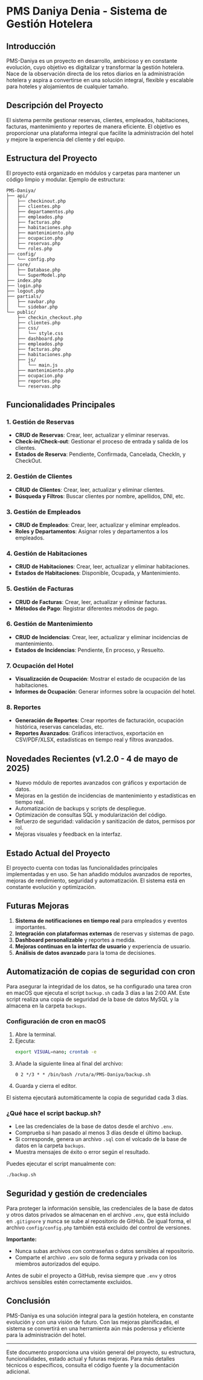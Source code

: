 # PMS Daniya Denia - Sistema de Gestión Hotelera

## Introducción

PMS-Daniya es un proyecto en desarrollo, ambicioso y en constante evolución, cuyo objetivo es digitalizar y transformar la gestión hotelera. Nace de la observación directa de los retos diarios en la administración hotelera y aspira a convertirse en una solución integral, flexible y escalable para hoteles y alojamientos de cualquier tamaño.

## Descripción del Proyecto

El sistema permite gestionar reservas, clientes, empleados, habitaciones, facturas, mantenimiento y reportes de manera eficiente. El objetivo es proporcionar una plataforma integral que facilite la administración del hotel y mejore la experiencia del cliente y del equipo.

## Estructura del Proyecto

El proyecto está organizado en módulos y carpetas para mantener un código limpio y modular. Ejemplo de estructura:

```
PMS-Daniya/
├── api/
│   ├── checkinout.php
│   ├── clientes.php
│   ├── departamentos.php
│   ├── empleados.php
│   ├── facturas.php
│   ├── habitaciones.php
│   ├── mantenimiento.php
│   ├── ocupacion.php
│   ├── reservas.php
│   └── roles.php
├── config/
│   └── config.php
├── core/
│   ├── Database.php
│   └── SuperModel.php
├── index.php
├── login.php
├── logout.php
├── partials/
│   ├── navbar.php
│   └── sidebar.php
└── public/
    ├── checkin_checkout.php
    ├── clientes.php
    ├── css/
    │   └── style.css
    ├── dashboard.php
    ├── empleados.php
    ├── facturas.php
    ├── habitaciones.php
    ├── js/
    │   └── main.js
    ├── mantenimiento.php
    ├── ocupacion.php
    ├── reportes.php
    └── reservas.php
```

## Funcionalidades Principales

### 1. Gestión de Reservas
- **CRUD de Reservas**: Crear, leer, actualizar y eliminar reservas.
- **Check-in/Check-out**: Gestionar el proceso de entrada y salida de los clientes.
- **Estados de Reserva**: Pendiente, Confirmada, Cancelada, CheckIn, y CheckOut.

### 2. Gestión de Clientes
- **CRUD de Clientes**: Crear, leer, actualizar y eliminar clientes.
- **Búsqueda y Filtros**: Buscar clientes por nombre, apellidos, DNI, etc.

### 3. Gestión de Empleados
- **CRUD de Empleados**: Crear, leer, actualizar y eliminar empleados.
- **Roles y Departamentos**: Asignar roles y departamentos a los empleados.

### 4. Gestión de Habitaciones
- **CRUD de Habitaciones**: Crear, leer, actualizar y eliminar habitaciones.
- **Estados de Habitaciones**: Disponible, Ocupada, y Mantenimiento.

### 5. Gestión de Facturas
- **CRUD de Facturas**: Crear, leer, actualizar y eliminar facturas.
- **Métodos de Pago**: Registrar diferentes métodos de pago.

### 6. Gestión de Mantenimiento
- **CRUD de Incidencias**: Crear, leer, actualizar y eliminar incidencias de mantenimiento.
- **Estados de Incidencias**: Pendiente, En proceso, y Resuelto.

### 7. Ocupación del Hotel
- **Visualización de Ocupación**: Mostrar el estado de ocupación de las habitaciones.
- **Informes de Ocupación**: Generar informes sobre la ocupación del hotel.

### 8. Reportes
- **Generación de Reportes**: Crear reportes de facturación, ocupación histórica, reservas canceladas, etc.
- **Reportes Avanzados**: Gráficos interactivos, exportación en CSV/PDF/XLSX, estadísticas en tiempo real y filtros avanzados.

## Novedades Recientes (v1.2.0 - 4 de mayo de 2025)
- Nuevo módulo de reportes avanzados con gráficos y exportación de datos.
- Mejoras en la gestión de incidencias de mantenimiento y estadísticas en tiempo real.
- Automatización de backups y scripts de despliegue.
- Optimización de consultas SQL y modularización del código.
- Refuerzo de seguridad: validación y sanitización de datos, permisos por rol.
- Mejoras visuales y feedback en la interfaz.

## Estado Actual del Proyecto

El proyecto cuenta con todas las funcionalidades principales implementadas y en uso. Se han añadido módulos avanzados de reportes, mejoras de rendimiento, seguridad y automatización. El sistema está en constante evolución y optimización.

## Futuras Mejoras
1. **Sistema de notificaciones en tiempo real** para empleados y eventos importantes.
2. **Integración con plataformas externas** de reservas y sistemas de pago.
3. **Dashboard personalizable** y reportes a medida.
4. **Mejoras continuas en la interfaz de usuario** y experiencia de usuario.
5. **Análisis de datos avanzado** para la toma de decisiones.

## Automatización de copias de seguridad con cron

Para asegurar la integridad de los datos, se ha configurado una tarea cron en macOS que ejecuta el script `backup.sh` cada 3 días a las 2:00 AM. Este script realiza una copia de seguridad de la base de datos MySQL y la almacena en la carpeta `backups`.

### Configuración de cron en macOS

1. Abre la terminal.
2. Ejecuta:
   ```bash
   export VISUAL=nano; crontab -e
   ```
3. Añade la siguiente línea al final del archivo:
   ```cron
   0 2 */3 * * /bin/bash /ruta/a/PMS-Daniya/backup.sh
   ```
4. Guarda y cierra el editor.

El sistema ejecutará automáticamente la copia de seguridad cada 3 días.

### ¿Qué hace el script backup.sh?
- Lee las credenciales de la base de datos desde el archivo `.env`.
- Comprueba si han pasado al menos 3 días desde el último backup.
- Si corresponde, genera un archivo `.sql` con el volcado de la base de datos en la carpeta `backups`.
- Muestra mensajes de éxito o error según el resultado.

Puedes ejecutar el script manualmente con:

```bash
./backup.sh
```

## Seguridad y gestión de credenciales

Para proteger la información sensible, las credenciales de la base de datos y otros datos privados se almacenan en el archivo `.env`, que está incluido en `.gitignore` y nunca se sube al repositorio de GitHub. De igual forma, el archivo `config/config.php` también está excluido del control de versiones.

**Importante:**
- Nunca subas archivos con contraseñas o datos sensibles al repositorio.
- Comparte el archivo `.env` solo de forma segura y privada con los miembros autorizados del equipo.

Antes de subir el proyecto a GitHub, revisa siempre que `.env` y otros archivos sensibles estén correctamente excluidos.

## Conclusión

PMS-Daniya es una solución integral para la gestión hotelera, en constante evolución y con una visión de futuro. Con las mejoras planificadas, el sistema se convertirá en una herramienta aún más poderosa y eficiente para la administración del hotel.

---

Este documento proporciona una visión general del proyecto, su estructura, funcionalidades, estado actual y futuras mejoras. Para más detalles técnicos o específicos, consulta el código fuente y la documentación adicional.
